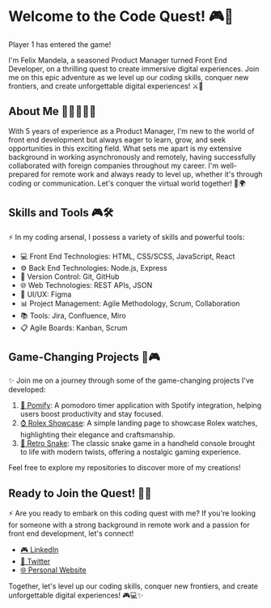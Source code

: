 # Welcome to the Code Quest! 🎮🚀

Player 1 has entered the game! 

I'm Felix Mandela, a seasoned Product Manager turned Front End Developer, on a thrilling quest to create immersive digital experiences. Join me on this epic adventure as we level up our coding skills, conquer new frontiers, and create unforgettable digital experiences! ⚔️🌟

## About Me 🌟🌟🌟🌟🌟

With 5 years of experience as a Product Manager, I'm new to the world of front end development but always eager to learn, grow, and seek opportunities in this exciting field. What sets me apart is my extensive background in working asynchronously and remotely, having successfully collaborated with foreign companies throughout my career. I'm well-prepared for remote work and always ready to level up, whether it's through coding or communication. Let's conquer the virtual world together! 💪🌍

## Skills and Tools 🎮🛠️

⚡ In my coding arsenal, I possess a variety of skills and powerful tools:

- 💻 Front End Technologies: HTML, CSS/SCSS, JavaScript, React
- ⚙️ Back End Technologies: Node.js, Express
- 🚀 Version Control: Git, GitHub
- 🌐 Web Technologies: REST APIs, JSON
- 🎨 UI/UX: Figma
- 📊 Project Management: Agile Methodology, Scrum, Collaboration
- 📚 Tools: Jira, Confluence, Miro
- 📋 Agile Boards: Kanban, Scrum

## Game-Changing Projects 🌟🎮

✨ Join me on a journey through some of the game-changing projects I've developed:

1. [🍅 Pomify](https://pomify.vercel.app/): A pomodoro timer application with Spotify integration, helping users boost productivity and stay focused.
2. [⌚ Rolex Showcase](https://rolex-showcase.vercel.app/): A simple landing page to showcase Rolex watches, highlighting their elegance and craftsmanship.
3. [🐍 Retro Snake](https://oldskool-snake.vercel.app/): The classic snake game in a handheld console brought to life with modern twists, offering a nostalgic gaming experience.

Feel free to explore my repositories to discover more of my creations!

## Ready to Join the Quest! 🌟🚀

⚡ Are you ready to embark on this coding quest with me? If you're looking for someone with a strong background in remote work and a passion for front end development, let's connect!

- [🎮 LinkedIn](https://www.linkedin.com/in/felixmandela)
- [🌟 Twitter](https://twitter.com/flxmandela)
- [🌐 Personal Website](https://felixmandela.vercel.app/)

Together, let's level up our coding skills, conquer new frontiers, and create unforgettable digital experiences! 🎮💻✨
